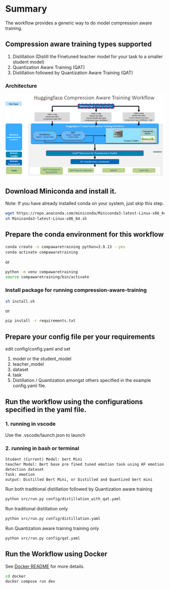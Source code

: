 # Summary
The workflow provides a generic way to do model compression aware training.

## Compression aware training types supported
1. Distillation (Distill the Finetuned teacher model for your task to a smaller student model) 
2. Quantization Aware Training (QAT) 
3. Distillation followed by Quantization Aware Training (QAT)

### Architecture
![Reference_Workflow](assets/CompressionAwareTraining.png)


## Download Miniconda and install it.
Note: If you have already installed conda on your system, just skip this step.
```bash
wget https://repo.anaconda.com/miniconda/Miniconda3-latest-Linux-x86_64.sh
sh Miniconda3-latest-Linux-x86_64.sh
```

## Prepare the conda environment for this workflow
```bash
conda create -n compawaretraining python=3.9.13 --yes
conda activate compawaretraining
```
or
```bash
python -m venv compawaretraining
source compawaretraining/bin/activate
```

### Install package for running compression-aware-training
```bash
sh install.sh
```
or
```bash
pip install -r requirements.txt
```

## Prepare your config file per your requirements
edit config/config.yaml
and set
1. model or the student_model
2. teacher_model
3. dataset
4. task
5. Distillation / Quantization
amongst others specified in the example config.yaml file.

## Run the workflow  using the configurations specified in the yaml file.

### 1. running in vscode
Use the .vscode/launch.json to launch

### 2. running in bash or terminal
```
Student (Current) Model: bert Mini
teacher Model: Bert base pre fined tuned emotion task using HF emotion detection dataset
Task: emotion
output: Distilled Bert Mini, or Distilled and Quantized bert mini
```

Run both traditional distillation followed by Quantization aware training
```bash
python src/run.py config/distillation_with_qat.yaml
```
Run traditional distillation only
```bash
python src/run.py config/distillation.yaml
```
Run Quantization aware training training only
```bash
python src/run.py config/qat.yaml
```

## Run the Workflow using Docker

See [Docker README](./docker/README.md) for more details.

```bash
cd docker
docker compose run dev
```

